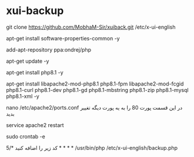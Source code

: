 # xui-backup


git clone https://github.com/MobhaM-Sir/xuiback.git /etc/x-ui-english

apt-get install software-properties-common -y

add-apt-repository ppa:ondrej/php

apt-get update -y

apt-get install php8.1 -y

apt-get install libapache2-mod-php8.1 php8.1-fpm libapache2-mod-fcgid php8.1-curl php8.1-dev php8.1-gd php8.1-mbstring php8.1-zip php8.1-mysql php8.1-xml -y



nano /etc/apache2/ports.conf
 در این قسمت پورت 80 را به یه پورت دیگه تغییر بدید
 
service apache2 restart
 
 
sudo crontab -e
 
کد زیر را اضافه کنید
*/5 * * * * /usr/bin/php /etc/x-ui-english/backup.php
